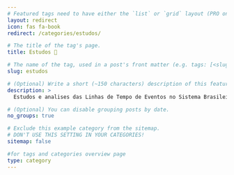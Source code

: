 ```yaml
---
# Featured tags need to have either the `list` or `grid` layout (PRO only).
layout: redirect
icon: fas fa-book
redirect: /categories/estudos/

# The title of the tag's page.
title: Estudos 📰

# The name of the tag, used in a post's front matter (e.g. tags: [<slug>]).
slug: estudos

# (Optional) Write a short (~150 characters) description of this featured tag.
description: >
  Estudos e analises das Linhas de Tempo de Eventos no Sistema Brasileiros 🏛️ 

# (Optional) You can disable grouping posts by date.
no_groups: true

# Exclude this example category from the sitemap.
# DON'T USE THIS SETTING IN YOUR CATEGORIES!
sitemap: false

#for tags and categories overview page
type: category
---
```

